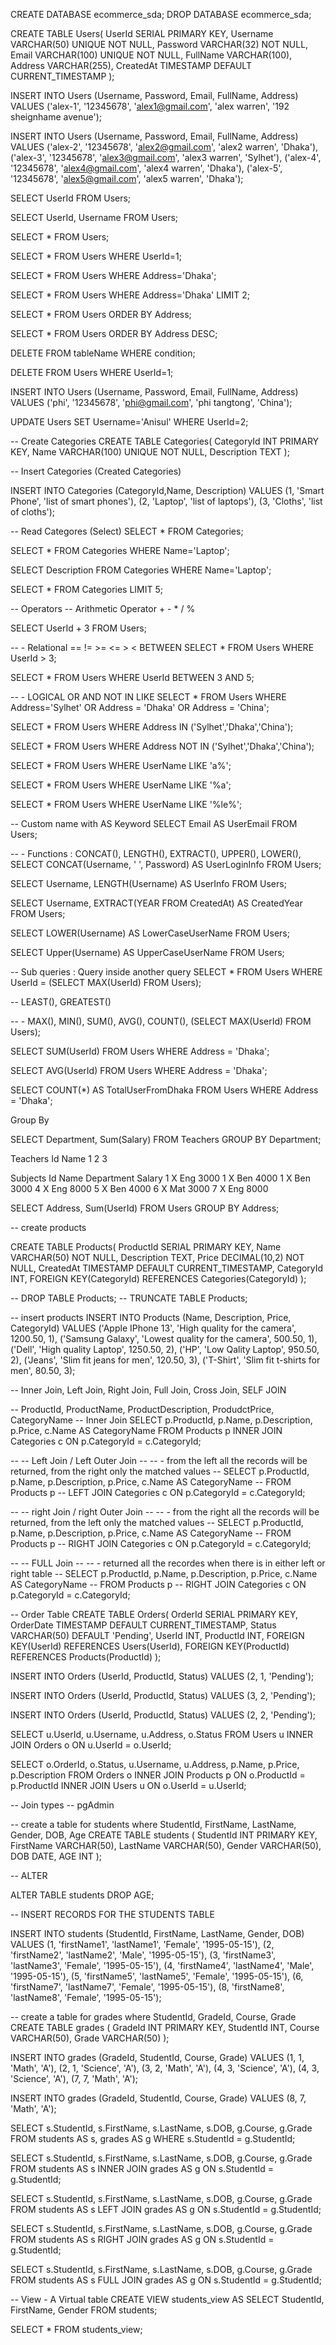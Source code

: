 CREATE DATABASE ecommerce_sda;
DROP DATABASE ecommerce_sda;

CREATE TABLE Users(
  UserId SERIAL PRIMARY KEY,
  Username VARCHAR(50) UNIQUE NOT NULL,
  Password VARCHAR(32) NOT NULL,
  Email VARCHAR(100) UNIQUE NOT NULL,
  FullName VARCHAR(100),
  Address VARCHAR(255),
  CreatedAt TIMESTAMP DEFAULT CURRENT_TIMESTAMP
);

INSERT INTO Users (Username, Password, Email, FullName, Address)
VALUES
('alex-1', '12345678', 'alex1@gmail.com', 'alex warren', '192 sheignhame avenue');

INSERT INTO Users (Username, Password, Email, FullName, Address)
VALUES
('alex-2', '12345678', 'alex2@gmail.com', 'alex2 warren', 'Dhaka'),
('alex-3', '12345678', 'alex3@gmail.com', 'alex3 warren', 'Sylhet'),
('alex-4', '12345678', 'alex4@gmail.com', 'alex4 warren', 'Dhaka'),
('alex-5', '12345678', 'alex5@gmail.com', 'alex5 warren', 'Dhaka');


SELECT UserId
FROM Users;

SELECT UserId, Username
FROM Users;

SELECT *
FROM Users;

SELECT *
FROM Users
WHERE UserId=1;

SELECT *
FROM Users
WHERE Address='Dhaka';

SELECT *
FROM Users
WHERE Address='Dhaka'
LIMIT 2;

SELECT *
FROM Users
ORDER BY Address;

SELECT *
FROM Users
ORDER BY Address DESC;

DELETE FROM tableName
WHERE condition;

DELETE FROM Users
WHERE UserId=1;

INSERT INTO Users (Username, Password, Email, FullName, Address)
VALUES
('phi', '12345678', 'phi@gmail.com', 'phi tangtong', 'China');

UPDATE Users
SET Username='Anisul'
WHERE UserId=2;


-- Create Categories
CREATE TABLE Categories(
  CategoryId INT PRIMARY KEY,
  Name VARCHAR(100) UNIQUE NOT NULL,
  Description TEXT
);

-- Insert Categories (Created Categories)

INSERT INTO Categories (CategoryId,Name, Description)
VALUES 
(1, 'Smart Phone', 'list of smart phones'),
(2, 'Laptop', 'list of laptops'),
(3, 'Cloths', 'list of cloths');

-- Read Categores (Select)
SELECT * FROM Categories;

SELECT * FROM Categories WHERE Name='Laptop';

SELECT Description FROM Categories WHERE Name='Laptop';

SELECT * FROM Categories LIMIT 5;

-- Operators 
-- Arithmetic Operator  +  - * / %

SELECT UserId + 3
FROM Users;

-- - Relational == != >= <= > < BETWEEN
SELECT *
FROM Users
WHERE UserId > 3;

SELECT *
FROM Users
WHERE UserId BETWEEN 3 AND 5;

-- - LOGICAL OR AND NOT IN LIKE
SELECT *
FROM Users
WHERE 
Address='Sylhet'
OR Address = 'Dhaka'
OR Address = 'China';

SELECT *
FROM Users
WHERE Address IN ('Sylhet','Dhaka','China');

SELECT *
FROM Users
WHERE Address NOT IN ('Sylhet','Dhaka','China');

SELECT *
FROM Users
WHERE UserName LIKE 'a%';

SELECT *
FROM Users
WHERE UserName LIKE '%a';

SELECT *
FROM Users
WHERE UserName LIKE '%le%';

-- Custom name with AS Keyword 
SELECT Email AS UserEmail
FROM Users;

-- - Functions : CONCAT(), LENGTH(), EXTRACT(), UPPER(), LOWER(), 
SELECT CONCAT(Username, ' ', Password) AS UserLoginInfo FROM Users;

SELECT Username, LENGTH(Username) AS UserInfo FROM Users;

SELECT Username, EXTRACT(YEAR FROM CreatedAt) AS CreatedYear FROM Users;

SELECT LOWER(Username) AS LowerCaseUserName FROM Users;

SELECT Upper(Username) AS UpperCaseUserName FROM Users;

-- Sub queries : Query inside another query 
SELECT *
FROM Users
WHERE UserId = (SELECT MAX(UserId) FROM Users);

-- LEAST(), GREATEST()

-- - MAX(), MIN(), SUM(), AVG(),  COUNT(), 
(SELECT MAX(UserId) FROM Users);

SELECT SUM(UserId)
FROM Users
WHERE Address = 'Dhaka';

SELECT AVG(UserId)
FROM Users
WHERE Address = 'Dhaka';


SELECT COUNT(*) AS TotalUserFromDhaka
FROM Users
WHERE Address = 'Dhaka';


Group By

SELECT Department, Sum(Salary)
FROM Teachers
GROUP BY Department;

Teachers
Id Name
1
2
3

Subjects
Id  Name Department Salary
1   X     Eng       3000
1   X     Ben       4000
1   X     Ben       3000
4   X     Eng       8000
5   X     Ben       4000
6   X     Mat       3000
7   X     Eng       8000

SELECT Address, Sum(UserId)
FROM Users
GROUP BY Address;


-- create products 

CREATE TABLE Products(
  ProductId SERIAL PRIMARY KEY,
  Name VARCHAR(50) NOT NULL,
  Description TEXT,
  Price DECIMAL(10,2) NOT NULL,
  CreatedAt TIMESTAMP DEFAULT CURRENT_TIMESTAMP,
  CategoryId INT,
  FOREIGN KEY(CategoryId) REFERENCES Categories(CategoryId)
);


-- DROP TABLE Products;
-- TRUNCATE TABLE Products;

-- insert products 
INSERT INTO Products (Name, Description, Price, CategoryId)
VALUES
('Apple IPhone 13', 'High quality for the camera', 1200.50, 1),
('Samsung Galaxy', 'Lowest quality for the camera', 500.50, 1),
('Dell', 'High quality Laptop', 1250.50, 2),
('HP', 'Low Qality Laptop', 950.50, 2),
('Jeans', 'Slim fit jeans for men', 120.50, 3),
('T-Shirt', 'Slim fit t-shirts for men', 80.50, 3);

-- Inner Join, Left Join, Right Join, Full Join, Cross Join, SELF JOIN

-- ProductId, ProductName, ProductDescription, ProdudctPrice, CategoryName
-- Inner Join 
SELECT p.ProductId, p.Name, p.Description, p.Price, c.Name AS CategoryName
FROM Products p
INNER JOIN Categories c ON p.CategoryId = c.CategoryId;

-- -- Left Join / Left Outer Join
-- -- - from the left all the records will be returned, from the right only the matched values
-- SELECT p.ProductId, p.Name, p.Description, p.Price, c.Name AS CategoryName
-- FROM Products p
-- LEFT JOIN Categories c ON p.CategoryId = c.CategoryId;

-- -- right Join / right Outer Join
-- -- - from the right all the records will be returned, from the left only the matched values
-- SELECT p.ProductId, p.Name, p.Description, p.Price, c.Name AS CategoryName
-- FROM Products p
-- RIGHT JOIN Categories c ON p.CategoryId = c.CategoryId;

-- -- FULL Join
-- -- - returned all the recordes when there is in either left or right table
-- SELECT p.ProductId, p.Name, p.Description, p.Price, c.Name AS CategoryName
-- FROM Products p
-- RIGHT JOIN Categories c ON p.CategoryId = c.CategoryId;


-- Order Table 
CREATE TABLE Orders(
  OrderId SERIAL PRIMARY KEY,
  OrderDate TIMESTAMP DEFAULT CURRENT_TIMESTAMP,
  Status VARCHAR(50) DEFAULT 'Pending',
  UserId INT,
  ProductId INT,
  FOREIGN KEY(UserId) REFERENCES Users(UserId),
  FOREIGN KEY(ProductId) REFERENCES Products(ProductId)
);

INSERT INTO Orders (UserId, ProductId, Status)
VALUES
(2, 1, 'Pending');

INSERT INTO Orders (UserId, ProductId, Status)
VALUES
(3, 2, 'Pending');

INSERT INTO Orders (UserId, ProductId, Status)
VALUES
(2, 2, 'Pending');

SELECT u.UserId, u.Username, u.Address, o.Status 
FROM Users u
INNER JOIN Orders o ON u.UserId = o.UserId;


SELECT o.OrderId, o.Status, u.Username, u.Address, p.Name, p.Price, p.Description
FROM Orders o
INNER JOIN Products p ON o.ProductId = p.ProductId
INNER JOIN Users u ON o.UserId = u.UserId;

-- Join types 
-- pgAdmin



-- create a table for students where StudentId, FirstName, LastName, Gender, DOB, Age
CREATE TABLE students (
  StudentId INT PRIMARY KEY,
  FirstName VARCHAR(50),
  LastName VARCHAR(50),
  Gender VARCHAR(50),
  DOB DATE,
  AGE INT
);

-- ALTER 

ALTER TABLE students
DROP AGE;

-- INSERT RECORDS FOR THE STUDENTS TABLE 

INSERT INTO students (StudentId, FirstName, LastName, Gender, DOB) VALUES 
(1, 'firstName1', 'lastName1', 'Female', '1995-05-15'),
(2, 'firstName2', 'lastName2', 'Male', '1995-05-15'),
(3, 'firstName3', 'lastName3', 'Female', '1995-05-15'),
(4, 'firstName4', 'lastName4', 'Male', '1995-05-15'),
(5, 'firstName5', 'lastName5', 'Female', '1995-05-15'),
(6, 'firstName7', 'lastName7', 'Female', '1995-05-15'),
(8, 'firstName8', 'lastName8', 'Female', '1995-05-15');

-- create a table for grades where StudentId, GradeId, Course, Grade 
CREATE TABLE grades (
  GradeId INT PRIMARY KEY,
  StudentId INT,
  Course VARCHAR(50),
  Grade VARCHAR(50)
);

INSERT INTO grades (GradeId, StudentId, Course, Grade) VALUES 
(1, 1, 'Math', 'A'),
(2, 1, 'Science', 'A'),
(3, 2, 'Math', 'A'),
(4, 3, 'Science', 'A'),
(4, 3, 'Science', 'A'),
(7, 7, 'Math', 'A');

INSERT INTO grades (GradeId, StudentId, Course, Grade) VALUES 
(8, 7, 'Math', 'A');

SELECT s.StudentId, s.FirstName, s.LastName, s.DOB, g.Course, g.Grade 
FROM students AS s, grades AS g
WHERE s.StudentId = g.StudentId;

SELECT s.StudentId, s.FirstName, s.LastName, s.DOB, g.Course, g.Grade 
FROM students AS s INNER JOIN grades AS g
ON s.StudentId = g.StudentId;

SELECT s.StudentId, s.FirstName, s.LastName, s.DOB, g.Course, g.Grade 
FROM students AS s LEFT JOIN grades AS g
ON s.StudentId = g.StudentId;

SELECT s.StudentId, s.FirstName, s.LastName, s.DOB, g.Course, g.Grade 
FROM students AS s RIGHT JOIN grades AS g
ON s.StudentId = g.StudentId;

SELECT s.StudentId, s.FirstName, s.LastName, s.DOB, g.Course, g.Grade 
FROM students AS s FULL JOIN grades AS g
ON s.StudentId = g.StudentId;

-- View - A Virtual table 
CREATE VIEW students_view AS
SELECT StudentId, FirstName, Gender
FROM students;

SELECT * FROM students_view;
